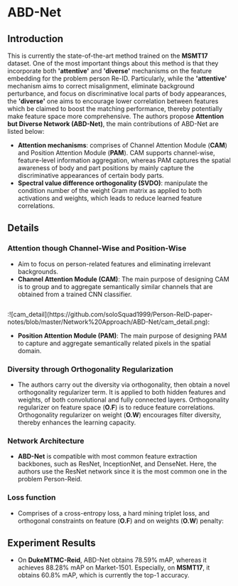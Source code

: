 # ABD-Net
## Introduction
This is currently the state-of-the-art method trained on the **MSMT17** dataset. One of the most important things about this method is that they incorporate both **'attentive'** and **'diverse'** mechanisms on the feature embedding for the problem person Re-ID. Particularly, while the **'attentive'** mechanism aims to correct misalignment, eliminate background perturbance, and focus on discriminative local parts of body appearances, the **'diverse'** one aims to encourage lower correlation between features which be claimed to boost the matching performance, thereby potentially make feature space more comprehensive. The authors propose **Attention but Diverse Network (ABD-Net)**, the main contributions of ABD-Net are listed below:
- **Attention mechanisms**: comprises of Channel Attention Module (**CAM**) and Position Attention Module (**PAM**). CAM supports channel-wise, feature-level information aggregation, whereas PAM captures the spatial awareness of body and part positions by mainly capture the discriminative appearances of certain body parts.
- **Spectral value difference orthogonality (SVDO)**: manipulate the condition number of the weight Gram matrix as applied to both activations and weights, which leads to reduce learned feature correlations.
## Details
### Attention though Channel-Wise and Position-Wise
- Aim to focus on person-related features and eliminating irrelevant backgrounds.
- **Channel Attention Module (CAM)**: The main purpose of designing CAM is to group and to aggregate semantically similar channels that are obtained from a trained CNN classifier. 

<p align="center">
  <img ![cam_image](https://github.com/soloSquad1999/Person-ReID-paper-notes/blob/master/Network%20Approach/ABD-Net/cam_image.png)/>
</p>
:![cam_detail](https://github.com/soloSquad1999/Person-ReID-paper-notes/blob/master/Network%20Approach/ABD-Net/cam_detail.png):

- **Position Attention Module (PAM)**: The main purpose of designing PAM to capture and aggregate semantically related pixels in the spatial domain. 


### Diversity through Orthogonality Regularization
- The authors carry out the diversity via orthogonality, then obtain a novel orthogonality regularizer term. It is applied to both hidden features and weights, of both convolutional and fully connected layers. Orthogonality regularizer on feature space (**O.F**) is to reduce feature correlations. Orthogonality regularizer on weight (**O.W**) encourages filter diversity, thereby enhances the learning capacity.


### Network Architecture
- **ABD-Net** is compatible with most common feature extraction backbones, such as ResNet, InceptionNet, and DenseNet. Here, the authors use the ResNet network since it is the most common one in the problem Person-Reid.


### Loss function
- Comprises of a cross-entropy loss, a hard mining triplet loss, and orthogonal constraints on feature (**O.F**) and on weights (**O.W**) penalty: 

## Experiment Results
- On **DukeMTMC-Reid**, ABD-Net obtains 78.59% mAP, whereas it achieves 88.28% mAP on Market-1501. Especially, on **MSMT17**, it obtains 60.8% mAP, which is currently the top-1 accuracy. 

